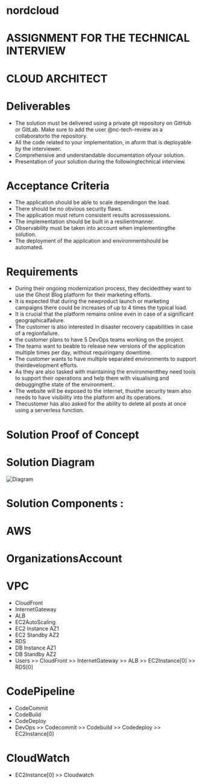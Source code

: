 # nordcloud

# ASSIGNMENT FOR THE TECHNICAL INTERVIEW

# CLOUD ARCHITECT

# Deliverables
* The solution must be delivered using a private git repository on GitHub or GitLab. Make sure to add the user @nc-tech-review as a collaboratorto the repository.
* All the code related to your implementation, in aform that is deployable by the interviewer.
* Comprehensive and understandable documentation ofyour solution.
* Presentation of your solution during the followingtechnical interview.

# Acceptance Criteria
* The application should be able to scale dependingon the load.
* There should be no obvious security flaws.
* The application must return consistent results acrosssessions.
* The implementation should be built in a resilientmanner.
* Observability must be taken into account when implementingthe solution.
* The deployment of the application and environmentshould be automated.

# Requirements
* During their ongoing modernization process, they decidedthey want to use the Ghost Blog platform for their marketing efforts.
* It is expected that during the newproduct launch or marketing campaigns there could be increases of up to 4 times the typical load.
* It is crucial that the platform remains online even in case of a significant geographicalfailure. 
* The customer is also interested in disaster recovery capabilities in case of a regionfailure.
* the customer plans to have 5 DevOps teams working on the project. 
* The teams want to beable to release new versions of the application multiple times per day, without requiringany downtime. 
* The customer wants to have multiple separated environments to support theirdevelopment efforts.
* As they are also tasked with maintaining the environmentthey need tools to support their operations and help them with visualising and debuggingthe state of the environment..
* The website will be exposed to the internet, thusthe security team also needs to have visibility into the platform and its operations.
* Thecustomer has also asked for the ability to delete all posts at once using a serverless function.

# Solution Proof of Concept

# Solution Diagram
![Diagram](https://github.com/adob71/nordcloud/blob/main/diagram.png)

# Solution Components :
# AWS
# OrganizationsAccount
# VPC
* CloudFront
* InternetGateway
* ALB
* EC2AutoScaling
* EC2 Instance AZ1
* EC2 Standby AZ2
* RDS
* DB Instance AZ1
* DB Standby AZ2
* Users >> CloudFront >> InternetGateway >> ALB >> EC2Instance[0] >> RDS[0]

# CodePipeline
* CodeCommit
* CodeBuild
* CodeDeploy
* DevOps >> Codecommit >> Codebuild >> Codedeploy >> EC2Instance[0]

# CloudWatch
* EC2Instance[0] >> Cloudwatch

